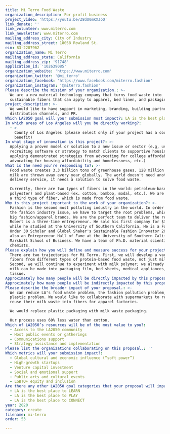 ```yaml
---
title: Mi Terro Food Waste
organization_description: For profit business
project_video: 'https://youtu.be/Z8dU0mKXJoQ'
link_donate: ''
link_volunteer: www.miterro.com
link_newsletter: www.miterro.com
mailing_address_city: City of Industry
mailing_address_street: 18058 Rowland St.
ein: 83-2207962
organization_name: Mi Terro
mailing_address_state: California
mailing_address_zip: '91748'
application_id: '102639085'
organization_website: 'https://www.miterro.com'
organization_twitter: '@mi_terro'
organization_facebook: 'https://www.facebook.com/miterro.fashion'
organization_instagram: '@miterro.fashion'
Please describe the mission of your organization.: >-
  We are a new material technology company that turns food waste into
  sustainable fibers that can apply to apparel, bed linen, and packaging.
project_description: >-
  We would like to have support in marketing, branding, building partnership and
  distribution channels, and PR. 
Which LA2050 goal will your submission most impact?: LA is the best place to CREATE
In which areas of Los Angeles will you be directly working?:
  - >-
    County of Los Angeles (please select only if your project has a countywide
    benefit)
In what stage of innovation is this project?: >-
  Applying a proven model or solution to a new issue or sector (e.g, using a job
  recruiting software or strategy to match clients to supportive housing sites,
  applying demonstrated strategies from advocating for college affordability to
  advocating for housing affordability and homelessness, etc.)
What is the need you’re responding to?: >-
  Food waste creates 3.3 billion tons of greenhouse gases. 128 million tons of
  milk are thrown away every year globally. The world doesn't need another food
  delivery service, it needs a solution to solve food waste. 

  Currently, there are two types of fibers in the world: petroleum-based (ex.
  polyester) and plant-based (ex. cotton, bamboo, modal, etc.). We are creating
  a third type of fiber, which is made from food waste. 
Why is this project important to the work of your organization?: >-
  Fashion is the second most polluting industry in the world. In order to save
  the fashion industry issue, we have to target the root problems, which are the
  big fashion/apparel brands. We are the perfect team to deliver the result.
  Robert is a three-time entrepreneur. He sold his first company for $300,000
  while he studied at the University of Southern California. He is a Forbes
  Under 30 Scholar and Global Shaker's Sustainable Fashion Innovator 2019. He is
  also an Entrepreneur Hall of Fame at the University of Southern California
  Marshall School of Business. We have a team of Ph.D. material scientists and
  chemists. 
Please explain how you will define and measure success for your project.: >-
  There are two trajectories for Mi Terro. First, we will develop a variety of
  fibers from different types of protein-based food waste, not just milk waste.
  Second, we will continue to experiment with milk polymer; we already know that
  milk can be made into packaging film, bed sheets, medical appliances, and
  tissue.
Approximately how many people will be directly impacted by this proposal?: '4000'
Approximately how many people will be indirectly impacted by this proposal?: '100000000'
Please describe the broader impact of your proposal.: >-
  We can reduce LA's food waste problem, the fashion pollution problem, and the
  plastic problem. We would like to collaborate with supermarkets to recycle and
  reuse their milk waste into fibers for apparel factories. 

  We would replace plastic packaging with milk waste packaging.

  Our process uses 60% less water than cotton. 
Which of LA2050’s resources will be of the most value to you?:
  - Access to the LA2050 community
  - Host public events or gatherings
  - Communications support
  - Strategy assistance and implementation
Please list the organizations collaborating on this proposal.: ''
Which metrics will your submission impact?:
  - Global cultural and economic influence (“soft power”)
  - High-growth startups
  - Venture capital investment
  - Social and emotional support
  - Public arts and cultural events
  - LGBTQ+ equity and inclusion
Are there any other LA2050 goal categories that your proposal will impact?:
  - LA is the best place to LEARN
  - LA is the best place to PLAY
  - LA is the best place to CONNECT
year: 2020
category: create
filename: mi-terro
order: 53

---
```

